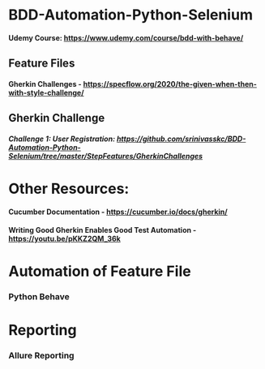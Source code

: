# BDD-Automation-Python-Selenium

#### Udemy Course: https://www.udemy.com/course/bdd-with-behave/


## Feature Files
#### Gherkin Challenges - https://specflow.org/2020/the-given-when-then-with-style-challenge/

## Gherkin Challenge
##### Challenge 1:  User Registration:  https://github.com/srinivasskc/BDD-Automation-Python-Selenium/tree/master/StepFeatures/GherkinChallenges

# Other Resources:
#### Cucumber Documentation  -  https://cucumber.io/docs/gherkin/
#### Writing Good Gherkin Enables Good Test Automation -  https://youtu.be/pKKZ2QM_36k


# Automation of Feature File
### Python Behave

# Reporting
### Allure Reporting

